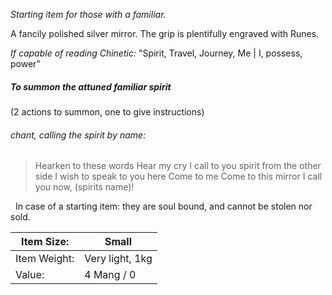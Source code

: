 
*Starting item for those with a familiar.*

A fancily polished silver mirror.
The grip is plentifully engraved with Runes.

*If capable of reading Chinetic:* "Spirit, Travel, Journey, Me \| I, possess, power"


##### To summon the attuned familiar spirit
(2 actions to summon, one to give instructions)
######  *chant, calling the spirit by name:*
> Hearken to these words
> Hear my cry
> I call to you spirit from the other side
> I wish to speak to you here
> Come to me
> Come to this mirror
> I call you now, (spirits name)!

 
In case of a starting item: they are soul bound, and cannot be stolen nor sold.


| Item Size:   | Small           |
|--------------|-----------------|
| Item Weight: | Very light, 1kg |
| Value:       | 4 Mang / 0      |